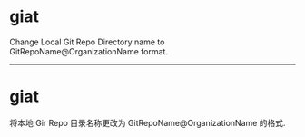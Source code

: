 # giat

Change Local Git Repo Directory name to GitRepoName@OrganizationName format.

---

# giat

将本地 Gir Repo 目录名称更改为 GitRepoName@OrganizationName 的格式.

